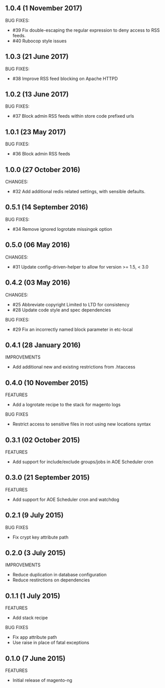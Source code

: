 ## 1.0.4 (1 November 2017)

BUG FIXES:

  * #39 Fix double-escaping the regular expression to deny access to RSS feeds.
  * #40 Rubocop style issues

## 1.0.3 (21 June 2017)

BUG FIXES:

  * #38 Improve RSS feed blocking on Apache HTTPD

## 1.0.2 (13 June 2017)

BUG FIXES:

  * #37 Block admin RSS feeds within store code prefixed urls

## 1.0.1 (23 May 2017)

BUG FIXES:

  * #36 Block admin RSS feeds

## 1.0.0 (27 October 2016)

CHANGES:

  * #32 Add additional redis related settings, with sensible defaults.

## 0.5.1 (14 September 2016)

BUG FIXES:

  * #34 Remove ignored logrotate missingok option

## 0.5.0 (06 May 2016)

CHANGES:

  * #31 Update config-driven-helper to allow for version >= 1.5, < 3.0

## 0.4.2 (03 May 2016)

CHANGES:

  * #25 Abbreviate copyright Limited to LTD for consistency
  * #28 Update code style and spec dependencies

BUG FIXES:

  * #29 Fix an incorrectly named block parameter in etc-local

## 0.4.1 (28 January 2016)

IMPROVEMENTS

  * Add additional new and existing restrictions from .htaccess

## 0.4.0 (10 November 2015)

FEATURES

  * Add a logrotate recipe to the stack for magento logs

BUG FIXES

  * Restrict access to sensitive files in root using new locations syntax

## 0.3.1 (02 October 2015)

FEATURES

  * Add support for include/exclude groups/jobs in AOE Scheduler cron

## 0.3.0 (21 September 2015)

FEATURES

  * Add support for AOE Scheduler cron and watchdog

## 0.2.1 (9 July 2015)

BUG FIXES

 * Fix crypt key attribute path

## 0.2.0 (3 July 2015)

IMPROVEMENTS

 * Reduce duplication in database configuration
 * Reduce restirctions on dependencies

## 0.1.1 (1 July 2015)

FEATURES

 * Add stack recipe

BUG FIXES

 * Fix app attribute path
 * Use raise in place of fatal exceptions

## 0.1.0 (7 June 2015)

FEATURES

  * Initial release of magento-ng

